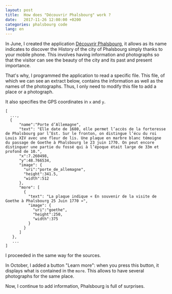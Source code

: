 ```yaml
---
layout: post
title:  How does "Découvrir Phalsbourg" work ?
date:   2017-11-26 12:00:00 +0200
categories: phalsbourg code
lang: en
---
```


In June, I created the application [Découvrir Phalsbourg](https://cedced19.github.io/decouvrir-phalsbourg/), it allows as its name indicates to discover the History of the city of Phalsbourg simply thanks to your mobile phone. This involves having information and photographs so that the visitor can see the beauty of the city and its past and present importance.

That's why, I programmed the application to read a specific file. This file, of which we can see an extract below, contains the information as well as the names of the photographs. Thus, I only need to modify this file to add a place or a photograph.

It also specifies the GPS coordinates in `x` and `y`.

```
[
  ...,
  {
      "name":"Porte d’Allemagne",
      "text": "Elle date de 1680, elle permet l’accès de la forteresse de Phalsbourg par l’Est. Sur le fronton, on distingue l’écu du roi Louis XIV avec une fleur de lis. Une plaque en marbre blanc témoigne du passage de Goethe à Phalsbourg le 23 juin 1770. On peut encore distinguer une partie du fossé qui à l’époque était large de 33m et profond de 10.",
      "x":7.260498,
      "y":48.766534,
      "image": {
        "uri":"porte_de_allemagne",
        "height":341.5,
        "width":512
      },
      "more": [
        {
          "text": "La plaque indique « En souvenir de la visite de Goethe à Phalsbourg 25 Juin 1770 »",
          "image": {
            "uri":"goethe",
            "height":250,
            "width":375
          }
        }
      ]
   },
   ...
]
```

I proceeded in the same way for the sources.

In October, I added a button "Learn more": when you press this button, it displays what is contained in the `more`.
This allows to have several photographs for the same place.

Now, I continue to add information, Phalsbourg is full of surprises.
